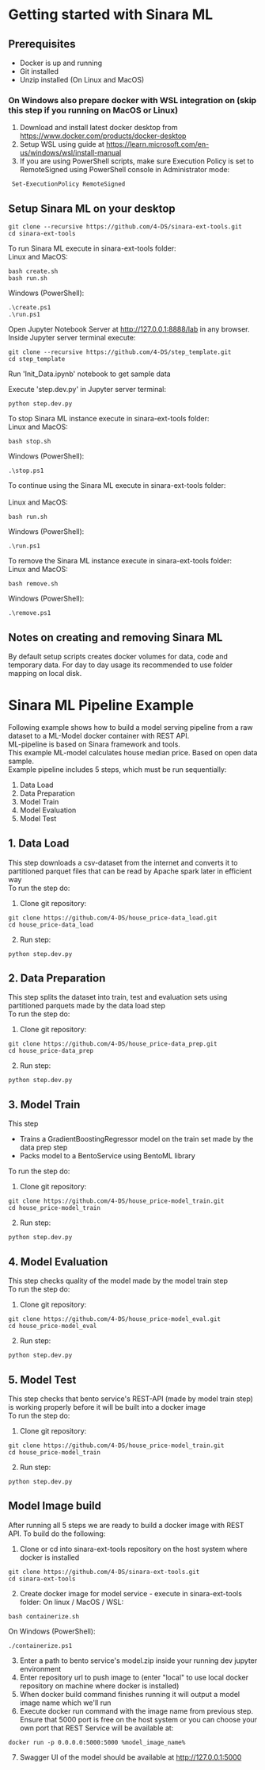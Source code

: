 # Getting started with Sinara ML

## Prerequisites

- Docker is up and running
- Git installed
- Unzip installed (On Linux and MacOS)

### On Windows also prepare docker with WSL integration on (skip this step if you running on MacOS or Linux)
1. Download and install latest docker desktop from https://www.docker.com/products/docker-desktop
1. Setup WSL using guide at https://learn.microsoft.com/en-us/windows/wsl/install-manual
1. If you are using PowerShell scripts, make sure Execution Policy is set to RemoteSigned using PowerShell console in Administrator mode:
```
 Set-ExecutionPolicy RemoteSigned
```

## Setup Sinara ML on your desktop

```
git clone --recursive https://github.com/4-DS/sinara-ext-tools.git
cd sinara-ext-tools
```

To run Sinara ML execute in sinara-ext-tools folder:<br>
Linux and MacOS:<br>
```
bash create.sh
bash run.sh
```
Windows (PowerShell):<br>
```
.\create.ps1
.\run.ps1
```
Open Jupyter Notebook Server at http://127.0.0.1:8888/lab in any browser.<br>
Inside Jupyter server terminal execute:<br>
```
git clone --recursive https://github.com/4-DS/step_template.git
cd step_template
```

Run 'Init_Data.ipynb' notebook to get sample data

Execute 'step.dev.py' in Jupyter server terminal: 

```
python step.dev.py
```

To stop Sinara ML instance execute in sinara-ext-tools folder:<br>
Linux and MacOS:<br>
```
bash stop.sh
```
Windows (PowerShell):<br>
```
.\stop.ps1
```
To continue using the Sinara ML execute in sinara-ext-tools folder:<br><br>
Linux and MacOS:<br>
```
bash run.sh
```
Windows (PowerShell):<br>
```
.\run.ps1
```
To remove the Sinara ML instance execute in sinara-ext-tools folder:<br>
Linux and MacOS:<br>
```
bash remove.sh
```
Windows (PowerShell):<br>
```
.\remove.ps1
```
## Notes on creating and removing Sinara ML
By default setup scripts creates docker volumes for data, code and temporary data. For day to day usage its recommended to use folder mapping on local disk.

# Sinara ML Pipeline Example
Following example shows how to build a model serving pipeline from a raw dataset to a ML-Model docker container with REST API.<br>ML-pipeline is based on Sinara framework and tools.<br> 
This example ML-model calculates house median price. Based on open data sample.<br>
Example pipeline includes 5 steps, which must be run sequentially:
1. Data Load
2. Data Preparation
3. Model Train
4. Model Evaluation
5. Model Test

## 1. Data Load
This step downloads a csv-dataset from the internet and converts it to partitioned parquet files that can be read by Apache spark later in efficient way<br>
To run the step do:
1. Clone git repository:
```
git clone https://github.com/4-DS/house_price-data_load.git
cd house_price-data_load
```
2. Run step:
```
python step.dev.py
```
## 2. Data Preparation
This step splits the dataset into train, test and evaluation sets using partitioned parquets made by the data load step<br>
To run the step do:
1. Clone git repository:
```
git clone https://github.com/4-DS/house_price-data_prep.git
cd house_price-data_prep
```
2. Run step:
```
python step.dev.py
```
## 3. Model Train
This step 
- Trains a GradientBoostingRegressor model on the train set made by the data prep step
- Packs model to a BentoService using BentoML library<br>

To run the step do:<br>

1. Clone git repository:
```
git clone https://github.com/4-DS/house_price-model_train.git
cd house_price-model_train
```
2. Run step:
```
python step.dev.py
```
## 4. Model Evaluation
This step checks quality of the model made by the model train step<br>
To run the step do:<br>

1. Clone git repository:
```
git clone https://github.com/4-DS/house_price-model_eval.git
cd house_price-model_eval
```
2. Run step:
```
python step.dev.py
```
## 5. Model Test
This step checks that bento service's REST-API (made by model train step) is working properly before it will be built into a docker image<br>
To run the step do:<br>

1. Clone git repository:
```
git clone https://github.com/4-DS/house_price-model_train.git
cd house_price-model_train
```
2. Run step:
```
python step.dev.py
```

## Model Image build
After running all 5 steps we are ready to build a docker image with REST API. To build do the following:
1. Clone or cd into sinara-ext-tools repository on the host system where docker is installed
```
git clone https://github.com/4-DS/sinara-ext-tools.git
cd sinara-ext-tools
```
2. Create docker image for model service - execute in sinara-ext-tools folder:
On linux / MacOS / WSL:
```
bash containerize.sh
```
On Windows (PowerShell):
```
./containerize.ps1
```
3. Enter a path to bento service's model.zip inside your running dev jupyter environment
4. Enter repository url to push image to (enter "local" to use local docker repository on machine where docker is installed)
5. When docker build command finishes running it will output a model image name which we'll run
6. Execute docker run command with the image name from previous step.<br>Ensure that 5000 port is free on the host system or you can choose your own port that REST Service will be available at:
```
docker run -p 0.0.0.0:5000:5000 %model_image_name%
```
7. Swagger UI of the model should be available at http://127.0.0.1:5000

